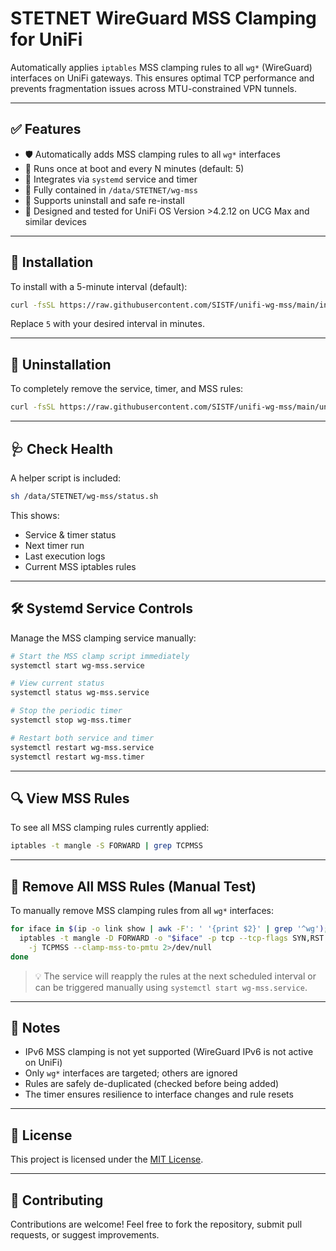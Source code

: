 # STETNET WireGuard MSS Clamping for UniFi

Automatically applies `iptables` MSS clamping rules to all `wg*` (WireGuard) interfaces on UniFi gateways. This ensures optimal TCP performance and prevents fragmentation issues across MTU-constrained VPN tunnels.

---

## ✅ Features

- 🛡️ Automatically adds MSS clamping rules to all `wg*` interfaces
- 🔁 Runs once at boot and every N minutes (default: 5)
- 🧩 Integrates via `systemd` service and timer
- 🧼 Fully contained in `/data/STETNET/wg-mss`
- 🔄 Supports uninstall and safe re-install
- 🧠 Designed and tested for UniFi OS Version >4.2.12 on UCG Max and similar devices

---

## 🚀 Installation

To install with a 5-minute interval (default):

```bash
curl -fsSL https://raw.githubusercontent.com/SISTF/unifi-wg-mss/main/install.sh | sh -s -- 5
```

Replace `5` with your desired interval in minutes.

---

## 🧼 Uninstallation

To completely remove the service, timer, and MSS rules:

```bash
curl -fsSL https://raw.githubusercontent.com/SISTF/unifi-wg-mss/main/uninstall.sh | sh
```

---

## 🩺 Check Health

A helper script is included:

```bash
sh /data/STETNET/wg-mss/status.sh
```

This shows:
- Service & timer status
- Next timer run
- Last execution logs
- Current MSS iptables rules

---

## 🛠️ Systemd Service Controls

Manage the MSS clamping service manually:

```bash
# Start the MSS clamp script immediately
systemctl start wg-mss.service

# View current status
systemctl status wg-mss.service

# Stop the periodic timer
systemctl stop wg-mss.timer

# Restart both service and timer
systemctl restart wg-mss.service
systemctl restart wg-mss.timer
```

---

## 🔍 View MSS Rules

To see all MSS clamping rules currently applied:

```bash
iptables -t mangle -S FORWARD | grep TCPMSS
```

---

## 🧹 Remove All MSS Rules (Manual Test)

To manually remove MSS clamping rules from all `wg*` interfaces:

```bash
for iface in $(ip -o link show | awk -F': ' '{print $2}' | grep '^wg'); do
  iptables -t mangle -D FORWARD -o "$iface" -p tcp --tcp-flags SYN,RST SYN \
    -j TCPMSS --clamp-mss-to-pmtu 2>/dev/null
done
```

> 💡 The service will reapply the rules at the next scheduled interval or can be triggered manually using `systemctl start wg-mss.service`.

---

## 📌 Notes

- IPv6 MSS clamping is not yet supported (WireGuard IPv6 is not active on UniFi)
- Only `wg*` interfaces are targeted; others are ignored
- Rules are safely de-duplicated (checked before being added)
- The timer ensures resilience to interface changes and rule resets

---

## 📝 License

This project is licensed under the [MIT License](LICENSE).

---

## 🤝 Contributing

Contributions are welcome! Feel free to fork the repository, submit pull requests, or suggest improvements.
